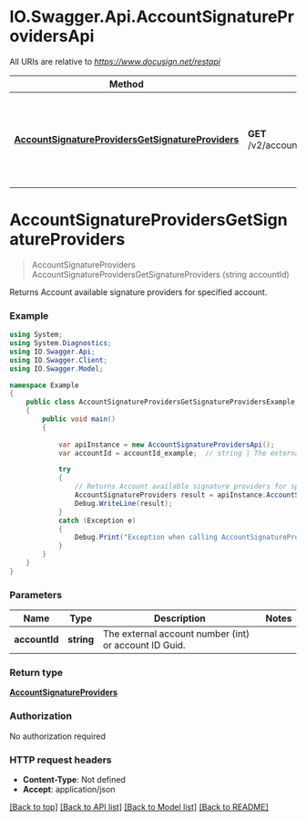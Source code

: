 # IO.Swagger.Api.AccountSignatureProvidersApi

All URIs are relative to *https://www.docusign.net/restapi*

Method | HTTP request | Description
------------- | ------------- | -------------
[**AccountSignatureProvidersGetSignatureProviders**](AccountSignatureProvidersApi.md#accountsignatureprovidersgetsignatureproviders) | **GET** /v2/accounts/{accountId}/signatureProviders | Returns Account available signature providers for specified account.


<a name="accountsignatureprovidersgetsignatureproviders"></a>
# **AccountSignatureProvidersGetSignatureProviders**
> AccountSignatureProviders AccountSignatureProvidersGetSignatureProviders (string accountId)

Returns Account available signature providers for specified account.



### Example
```csharp
using System;
using System.Diagnostics;
using IO.Swagger.Api;
using IO.Swagger.Client;
using IO.Swagger.Model;

namespace Example
{
    public class AccountSignatureProvidersGetSignatureProvidersExample
    {
        public void main()
        {
            
            var apiInstance = new AccountSignatureProvidersApi();
            var accountId = accountId_example;  // string | The external account number (int) or account ID Guid.

            try
            {
                // Returns Account available signature providers for specified account.
                AccountSignatureProviders result = apiInstance.AccountSignatureProvidersGetSignatureProviders(accountId);
                Debug.WriteLine(result);
            }
            catch (Exception e)
            {
                Debug.Print("Exception when calling AccountSignatureProvidersApi.AccountSignatureProvidersGetSignatureProviders: " + e.Message );
            }
        }
    }
}
```

### Parameters

Name | Type | Description  | Notes
------------- | ------------- | ------------- | -------------
 **accountId** | **string**| The external account number (int) or account ID Guid. | 

### Return type

[**AccountSignatureProviders**](AccountSignatureProviders.md)

### Authorization

No authorization required

### HTTP request headers

 - **Content-Type**: Not defined
 - **Accept**: application/json

[[Back to top]](#) [[Back to API list]](../README.md#documentation-for-api-endpoints) [[Back to Model list]](../README.md#documentation-for-models) [[Back to README]](../README.md)

